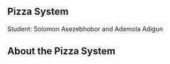 ## **Pizza System** 

Student: Solomon Asezebhobor and Ademola Adigun

## **About the Pizza System**
